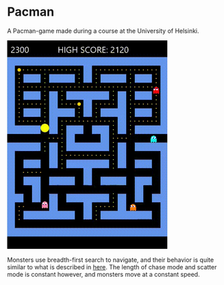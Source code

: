 # Pacman

A Pacman-game made during a course at the University of Helsinki.


![alt text](https://github.com/RoopeNiemi/OTMtyo/blob/master/gif/pacmanGIF.gif)


Monsters use breadth-first search to navigate, and their behavior is quite similar to what is described in [here](https://gameinternals.com/understanding-pac-man-ghost-behavior). The length of chase mode and scatter mode is constant however, and monsters move at a constant speed.

